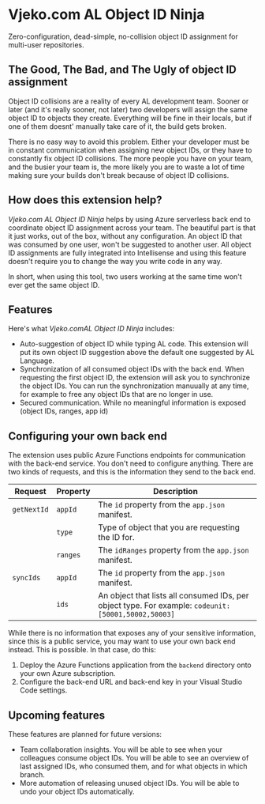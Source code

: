 # Vjeko.com AL Object ID Ninja

Zero-configuration, dead-simple, no-collision object ID assignment for multi-user repositories.

## The Good, The Bad, and The Ugly of object ID assignment

Object ID collisions are a reality of every AL development team. Sooner or later (and it's really sooner, not later)
two developers will assign the same object ID to objects they create. Everything will be fine in their locals, but if
one of them doesnt' manually take care of it, the build gets broken.

There is no easy way to avoid this problem. Either your developer must be in constant communication when assigning new
object IDs, or they have to constantly fix object ID collisions. The more people you have on your team, and the busier
your team is, the more likely you are to waste a lot of time making sure your builds don't break because of object ID
collisions.

## How does this extension help?

*Vjeko.com AL Object ID Ninja* helps by using Azure serverless back end to coordinate object ID assignment across your
team. The beautiful part is that it just works, out of the box, without any configuration. An object ID that was
consumed by one user, won't be suggested to another user. All object ID assignments are fully integrated into
Intellisense and using this feature doesn't require you to change the way you write code in any way.

In short, when using this tool, two users working at the same time won't ever get the same object ID.

## Features

Here's what *Vjeko.comAL Object ID Ninja* includes:
* Auto-suggestion of object ID while typing AL code. This extension will put its own object ID suggestion above the default one suggested by AL Language.
* Synchronization of all consumed object IDs with the back end. When requesting the first object ID, the extension will
ask you to synchronize the object IDs. You can run the synchronization manuually at any time, for example to free any
object IDs that are no longer in use.
* Secured communication. While no meaningful information is exposed (object IDs, ranges, app id)

## Configuring your own back end

The extension uses public Azure Functions endpoints for communication with the back-end service. You don't need to
configure anything. There are two kinds of requests, and this is the information they send to the back end.

| Request | Property | Description
|-|-|-|
| `getNextId` | `appId` | The `id` property from the `app.json` manifest. |
|| `type` | Type of object that you are requesting the ID for. |
|| `ranges` | The `idRanges` property from the `app.json` manifest. |
| `syncIds` | `appId` | The `id` property from the `app.json` manifest. |
|| `ids` | An object that lists all consumed IDs, per object type. For example: `codeunit: [50001,50002,50003]`|

While there is no information that exposes any of your sensitive information, since this is a public service, you
may want to use your own back end instead. This is possible. In that case, do this:
1. Deploy the Azure Functions application from the `backend` directory onto your own Azure subscription.
2. Configure the back-end URL and back-end key in your Visual Studio Code settings.

## Upcoming features

These features are planned for future versions:
* Team collaboration insights. You will be able to see when your colleagues consume object IDs. You will be able to see
an overview of last assigned IDs, who consumed them, and for what objects in which branch.
* More automation of releasing unused object IDs. You will be able to undo your object IDs automatically.
